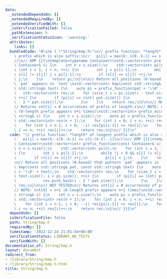 ```yaml
---
data:
  _extendedDependsOn: []
  _extendedRequiredBy: []
  _extendedVerifiedWith: []
  _isVerificationFailed: false
  _pathExtension: h
  _verificationStatusIcon: ':warning:'
  attributes:
    links: []
  bundledCode: "#line 1 \"String/kmp.h\"\n// prefix function: *length* of longest\
    \ prefix which is also suffix:\n//   pi[i] = max(k: s[0..k-1] == s[i-(k-1)..i]\n\
    //\n// KMP {{{\ntemplate<typename Container>\nstd::vector<int> prefix_function(const\
    \ Container& s) {\n    int n = s.size();\n    std::vector<int> pi(n);\n    for\
    \ (int i = 1; i < n; ++i) {\n        int j = pi[i-1];\n        while (j > 0 &&\
    \ s[i] != s[j]) j = pi[j-1];\n        if (s[i] == s[j]) ++j;\n        pi[i] =\
    \ j;\n    }\n    return pi;\n}\n\n// Return all positions (0-based) that pattern\
    \ `pat` appears in `text`\nstd::vector<int> kmp(const std::string& pat, const\
    \ std::string& text) {\n    auto pi = prefix_function(pat + '\\0' + text);\n \
    \   std::vector<int> res;\n    for (size_t i = pi.size() - text.size(); i < pi.size();\
    \ ++i) {\n        if (pi[i] == (int) pat.size()) {\n            res.push_back(i\
    \ - 2 * pat.size());\n        }\n    }\n    return res;\n}\n\n// NOT TESTED\n\
    // Returns cnt[i] = # occurrences of prefix of length-i\n// NOTE: cnt[0] = n+1\
    \ (0-length prefix appears n+1 times)\nstd::vector<int> prefix_occurrences(const\
    \ string& s) {\n    int n = s.size();\n    auto pi = prefix_function(s);\n   \
    \ std::vector<int> res(n + 1);\n    for (int i = 0; i < n; ++i) res[pi[i]]++;\n\
    \    for (int i = n-1; i > 0; --i) res[pi[i-1]] += res[i];\n    for (int i = 0;\
    \ i <= n; ++i) res[i]++;\n    return res;\n}\n// }}}\n"
  code: "// prefix function: *length* of longest prefix which is also suffix:\n//\
    \   pi[i] = max(k: s[0..k-1] == s[i-(k-1)..i]\n//\n// KMP {{{\ntemplate<typename\
    \ Container>\nstd::vector<int> prefix_function(const Container& s) {\n    int\
    \ n = s.size();\n    std::vector<int> pi(n);\n    for (int i = 1; i < n; ++i)\
    \ {\n        int j = pi[i-1];\n        while (j > 0 && s[i] != s[j]) j = pi[j-1];\n\
    \        if (s[i] == s[j]) ++j;\n        pi[i] = j;\n    }\n    return pi;\n}\n\
    \n// Return all positions (0-based) that pattern `pat` appears in `text`\nstd::vector<int>\
    \ kmp(const std::string& pat, const std::string& text) {\n    auto pi = prefix_function(pat\
    \ + '\\0' + text);\n    std::vector<int> res;\n    for (size_t i = pi.size() -\
    \ text.size(); i < pi.size(); ++i) {\n        if (pi[i] == (int) pat.size()) {\n\
    \            res.push_back(i - 2 * pat.size());\n        }\n    }\n    return\
    \ res;\n}\n\n// NOT TESTED\n// Returns cnt[i] = # occurrences of prefix of length-i\n\
    // NOTE: cnt[0] = n+1 (0-length prefix appears n+1 times)\nstd::vector<int> prefix_occurrences(const\
    \ string& s) {\n    int n = s.size();\n    auto pi = prefix_function(s);\n   \
    \ std::vector<int> res(n + 1);\n    for (int i = 0; i < n; ++i) res[pi[i]]++;\n\
    \    for (int i = n-1; i > 0; --i) res[pi[i-1]] += res[i];\n    for (int i = 0;\
    \ i <= n; ++i) res[i]++;\n    return res;\n}\n// }}}\n"
  dependsOn: []
  isVerificationFile: false
  path: String/kmp.h
  requiredBy: []
  timestamp: '2022-12-24 21:01:54+08:00'
  verificationStatus: LIBRARY_NO_TESTS
  verifiedWith: []
documentation_of: String/kmp.h
layout: document
redirect_from:
- /library/String/kmp.h
- /library/String/kmp.h.html
title: String/kmp.h
---
```

